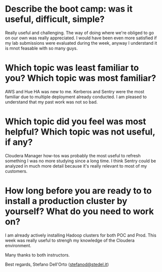 # Describe the boot camp: was it useful, difficult, simple?
Really useful and challenging. The way of doing where we're obliged to go on our own was really appreciated.
I would have been even more satisfied if my lab submissions were evaluated during the week, anyway I understand it is mnot feasable with so many guys.

# Which topic was least familiar to you? Which topic was most familiar?
AWS and Hue HA was new to me. Kerberos and Sentry were the most familiar due to multiple deployment already conducted. I am pleased to understand that my past work was not so bad.

# Which topic did you feel was most helpful? Which topic was not useful, if any?
Cloudera Manager how-tos was probably the most useful to refresh something I was no more studying since a long time. I think Sentry could be analyzed in much more detail because it's really relevant to most of my customers.

# How long before you are ready to to install a production cluster by yourself? What do you need to work on?
I am already actively installing Hadoop clusters for both POC and Prod. This week was really useful to strengh my knowledge of the Cloudera environment.

Many thanks to both instructors.

Best regards,
Stefano Dell'Orto (stefanod@stedel.it)